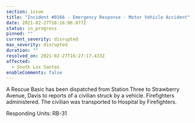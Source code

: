 ```yaml
---
section: issue
title: "Incident #0166 - Emergency Response - Motor Vehicle Accident"
date: 2021-02-27T16:16:06.877Z
status: in_progress
pinned: ""
current_severity: disrupted
max_severity: disrupted
duration: ""
resolved_on: 2021-02-27T16:27:17.433Z
affected:
  - South Los Santos
enableComments: false
---
```

A Rescue Basic has been dispatched from Station Three to Strawberry Avenue, Davis to reports of a civilian struck by a vehicle. Firefighters administered. The civilian was transported to Hospital by Firefighters.

Responding Units: RB-31